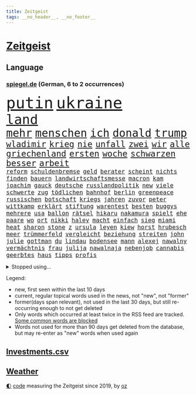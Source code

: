 ```yaml
---
title: Zeitgeist
tags: __no_header__, __no_footer__
---
```


# [Zeitgeist](https://oliz.io/zeitgeist/)

## Language

<h3><a href="https://www.spiegel.de" target="_blank">spiegel.de</a> (German, 6 to 2 occurrences)</h3>
<p style="font-family:monospace">
<span style="font-size:32pt"><a href="news_links.html#putin" class="current">putin</a></span>
<span style="font-size:32pt"><a href="news_links.html#ukraine" class="current">ukraine</a></span>
<br>
<span style="font-size:27pt"><a href="news_links.html#land" class="current">land</a></span>
<br>
<span style="font-size:22pt"><a href="news_links.html#mehr" class="current">mehr</a></span>
<span style="font-size:22pt"><a href="news_links.html#menschen" class="current">menschen</a></span>
<span style="font-size:22pt"><a href="news_links.html#ich" class="current">ich</a></span>
<span style="font-size:22pt"><a href="news_links.html#donald" class="current">donald</a></span>
<span style="font-size:22pt"><a href="news_links.html#trump" class="current">trump</a></span>
<br>
<span style="font-size:17pt"><a href="news_links.html#wladimir" class="current">wladimir</a></span>
<span style="font-size:17pt"><a href="news_links.html#krieg" class="current">krieg</a></span>
<span style="font-size:17pt"><a href="news_links.html#nie" class="current">nie</a></span>
<span style="font-size:17pt"><a href="news_links.html#unfall" class="current">unfall</a></span>
<span style="font-size:17pt"><a href="news_links.html#zwei" class="current">zwei</a></span>
<span style="font-size:17pt"><a href="news_links.html#wir" class="current">wir</a></span>
<span style="font-size:17pt"><a href="news_links.html#alle" class="current">alle</a></span>
<span style="font-size:17pt"><a href="news_links.html#griechenland" class="current">griechenland</a></span>
<span style="font-size:17pt"><a href="news_links.html#ersten" class="current">ersten</a></span>
<span style="font-size:17pt"><a href="news_links.html#woche" class="current">woche</a></span>
<span style="font-size:17pt"><a href="news_links.html#schwarzen" class="current">schwarzen</a></span>
<span style="font-size:17pt"><a href="news_links.html#besser" class="current">besser</a></span>
<span style="font-size:17pt"><a href="news_links.html#arbeit" class="current">arbeit</a></span>
<br>
<span style="font-size:12pt"><a href="news_links.html#reform" class="current">reform</a></span>
<span style="font-size:12pt"><a href="news_links.html#schuldenbremse" class="current">schuldenbremse</a></span>
<span style="font-size:12pt"><a href="news_links.html#geld" class="current">geld</a></span>
<span style="font-size:12pt"><a href="news_links.html#berater" class="current">berater</a></span>
<span style="font-size:12pt"><a href="news_links.html#scheint" class="current">scheint</a></span>
<span style="font-size:12pt"><a href="news_links.html#nichts" class="current">nichts</a></span>
<span style="font-size:12pt"><a href="news_links.html#finden" class="current">finden</a></span>
<span style="font-size:12pt"><a href="news_links.html#bauern" class="current">bauern</a></span>
<span style="font-size:12pt"><a href="news_links.html#landwirtschaftsmesse" class="new">landwirtschaftsmesse</a></span>
<span style="font-size:12pt"><a href="news_links.html#macron" class="current">macron</a></span>
<span style="font-size:12pt"><a href="news_links.html#kam" class="current">kam</a></span>
<span style="font-size:12pt"><a href="news_links.html#joachim" class="current">joachim</a></span>
<span style="font-size:12pt"><a href="news_links.html#gauck" class="current">gauck</a></span>
<span style="font-size:12pt"><a href="news_links.html#deutsche" class="current">deutsche</a></span>
<span style="font-size:12pt"><a href="news_links.html#russlandpolitik" class="new">russlandpolitik</a></span>
<span style="font-size:12pt"><a href="news_links.html#new" class="current">new</a></span>
<span style="font-size:12pt"><a href="news_links.html#viele" class="current">viele</a></span>
<span style="font-size:12pt"><a href="news_links.html#schwerte" class="new">schwerte</a></span>
<span style="font-size:12pt"><a href="news_links.html#zug" class="current">zug</a></span>
<span style="font-size:12pt"><a href="news_links.html#tödlichen" class="current">tödlichen</a></span>
<span style="font-size:12pt"><a href="news_links.html#bahnhof" class="current">bahnhof</a></span>
<span style="font-size:12pt"><a href="news_links.html#berlin" class="current">berlin</a></span>
<span style="font-size:12pt"><a href="news_links.html#greenpeace" class="new">greenpeace</a></span>
<span style="font-size:12pt"><a href="news_links.html#russischen" class="current">russischen</a></span>
<span style="font-size:12pt"><a href="news_links.html#botschaft" class="current">botschaft</a></span>
<span style="font-size:12pt"><a href="news_links.html#kriegs" class="current">kriegs</a></span>
<span style="font-size:12pt"><a href="news_links.html#jahren" class="current">jahren</a></span>
<span style="font-size:12pt"><a href="news_links.html#zuvor" class="current">zuvor</a></span>
<span style="font-size:12pt"><a href="news_links.html#peter" class="current">peter</a></span>
<span style="font-size:12pt"><a href="news_links.html#wittkamp" class="new">wittkamp</a></span>
<span style="font-size:12pt"><a href="news_links.html#erklärt" class="current">erklärt</a></span>
<span style="font-size:12pt"><a href="news_links.html#stiftung" class="current">stiftung</a></span>
<span style="font-size:12pt"><a href="news_links.html#warentest" class="current">warentest</a></span>
<span style="font-size:12pt"><a href="news_links.html#besten" class="current">besten</a></span>
<span style="font-size:12pt"><a href="news_links.html#buggys" class="new">buggys</a></span>
<span style="font-size:12pt"><a href="news_links.html#mehrere" class="current">mehrere</a></span>
<span style="font-size:12pt"><a href="news_links.html#usa" class="current">usa</a></span>
<span style="font-size:12pt"><a href="news_links.html#ballon" class="current">ballon</a></span>
<span style="font-size:12pt"><a href="news_links.html#rätsel" class="current">rätsel</a></span>
<span style="font-size:12pt"><a href="news_links.html#hikaru" class="new">hikaru</a></span>
<span style="font-size:12pt"><a href="news_links.html#nakamura" class="new">nakamura</a></span>
<span style="font-size:12pt"><a href="news_links.html#spielt" class="current">spielt</a></span>
<span style="font-size:12pt"><a href="news_links.html#ehe" class="current">ehe</a></span>
<span style="font-size:12pt"><a href="news_links.html#paare" class="current">paare</a></span>
<span style="font-size:12pt"><a href="news_links.html#wo" class="current">wo</a></span>
<span style="font-size:12pt"><a href="news_links.html#ort" class="current">ort</a></span>
<span style="font-size:12pt"><a href="news_links.html#nikki" class="current">nikki</a></span>
<span style="font-size:12pt"><a href="news_links.html#haley" class="current">haley</a></span>
<span style="font-size:12pt"><a href="news_links.html#macht" class="current">macht</a></span>
<span style="font-size:12pt"><a href="news_links.html#einfach" class="current">einfach</a></span>
<span style="font-size:12pt"><a href="news_links.html#sieg" class="current">sieg</a></span>
<span style="font-size:12pt"><a href="news_links.html#miami" class="current">miami</a></span>
<span style="font-size:12pt"><a href="news_links.html#heat" class="current">heat</a></span>
<span style="font-size:12pt"><a href="news_links.html#sharon" class="current">sharon</a></span>
<span style="font-size:12pt"><a href="news_links.html#stone" class="current">stone</a></span>
<span style="font-size:12pt"><a href="news_links.html#z" class="current">z</a></span>
<span style="font-size:12pt"><a href="news_links.html#ursula" class="current">ursula</a></span>
<span style="font-size:12pt"><a href="news_links.html#leyen" class="current">leyen</a></span>
<span style="font-size:12pt"><a href="news_links.html#kiew" class="current">kiew</a></span>
<span style="font-size:12pt"><a href="news_links.html#horst" class="current">horst</a></span>
<span style="font-size:12pt"><a href="news_links.html#hrubesch" class="current">hrubesch</a></span>
<span style="font-size:12pt"><a href="news_links.html#meer" class="current">meer</a></span>
<span style="font-size:12pt"><a href="news_links.html#trümmerfeld" class="current">trümmerfeld</a></span>
<span style="font-size:12pt"><a href="news_links.html#vergleicht" class="current">vergleicht</a></span>
<span style="font-size:12pt"><a href="news_links.html#beziehung" class="current">beziehung</a></span>
<span style="font-size:12pt"><a href="news_links.html#streiten" class="current">streiten</a></span>
<span style="font-size:12pt"><a href="news_links.html#john" class="current">john</a></span>
<span style="font-size:12pt"><a href="news_links.html#julie" class="current">julie</a></span>
<span style="font-size:12pt"><a href="news_links.html#gottman" class="new">gottman</a></span>
<span style="font-size:12pt"><a href="news_links.html#du" class="current">du</a></span>
<span style="font-size:12pt"><a href="news_links.html#lindau" class="new">lindau</a></span>
<span style="font-size:12pt"><a href="news_links.html#bodensee" class="current">bodensee</a></span>
<span style="font-size:12pt"><a href="news_links.html#mann" class="current">mann</a></span>
<span style="font-size:12pt"><a href="news_links.html#alexej" class="current">alexej</a></span>
<span style="font-size:12pt"><a href="news_links.html#nawalny" class="current">nawalny</a></span>
<span style="font-size:12pt"><a href="news_links.html#vermächtnis" class="current">vermächtnis</a></span>
<span style="font-size:12pt"><a href="news_links.html#frau" class="current">frau</a></span>
<span style="font-size:12pt"><a href="news_links.html#julija" class="new">julija</a></span>
<span style="font-size:12pt"><a href="news_links.html#nawalnaja" class="new">nawalnaja</a></span>
<span style="font-size:12pt"><a href="news_links.html#nebenjob" class="new">nebenjob</a></span>
<span style="font-size:12pt"><a href="news_links.html#cannabis" class="current">cannabis</a></span>
<span style="font-size:12pt"><a href="news_links.html#geerbtes" class="new">geerbtes</a></span>
<span style="font-size:12pt"><a href="news_links.html#haus" class="current">haus</a></span>
<span style="font-size:12pt"><a href="news_links.html#tipps" class="current">tipps</a></span>
<span style="font-size:12pt"><a href="news_links.html#profis" class="current">profis</a></span>
</p>
<details>
<summary>Stopped using...</summary>
<p class="former" style="font-size:12pt">
aussage(1220) ehemann(1219) herbst(1219) investoren(1219) reiche(1219) tempo(1219) arm(1218) dauerhaft(1218) innenminister(1218) kriminellen(1218) richten(1218) bayerns(1217) befinden(1217) einiges(1217) philippinen(1217) schatten(1217) stürzte(1217) willen(1217) auftakt(1216) bayerischen(1216) gebaut(1216) gewaltig(1216) live(1216) portugal(1216) geworfen(1215) schaltet(1215) verpassen(1215) asche(1214) brexit(1214) führerschein(1214) tragen(1214) 65(1213) andrea(1213) passt(1213) städte(1213) zverev(1213) 37(1212) bisschen(1212) einzug(1212) gelegt(1212) hervor(1212) institut(1212) krankenhäuser(1212) mario(1212) schildert(1212) stattdessen(1212) unglück(1212) hintergründe(1211) kardinal(1211) rettungskräfte(1211) studierenden(1211) verfolgen(1211) null(1210) parteichef(1210) unterschiedlich(1210) amerika(1209) crash(1209) extreme(1209) feier(1209) keller(1209) schweigen(1209) wohnhaus(1209) italienische(1208) werke(1208) wort(1208) 26(1207) bedeutung(1207) beschwerden(1207) einstigen(1207) entscheidend(1207) jury(1207) kochen(1207) lehnen(1207) reporter(1207) richtige(1207) vertrauen(1207) berät(1206) rät(1206) schüssen(1205) abgehört(1204) australische(1204) bestätigen(1204) deals(1204) mode(1204) globale(1203) besuchen(1202) erbe(1202) bestimmten(1201) fußballprofi(1201) halb(1200) klimapolitik(1200) brechen(1199) entwickeln(1199) gering(1198) mission(1198) bande(1197) eklat(1197) letztes(1195) nationalen(1195) haaland(1194) harten(1194) verzichten(1194) ähnlich(1193) mehrerer(1191) parallelen(1191) schrecken(1191) reduzieren(1189) wind(1188) hilfen(1185) beitrag(1183) rechtsstreit(1183) uhaft(1183) einkommen(1181) ämter(1181) abgeschlossen(1179) vermisste(1177) günther(1175) staatlichen(1175) herausforderung(1172) entspannt(1164) verdoppelt(1162) heizen(1161) gebieten(1158) rakete(1153) stopp(1142) nick(1138) wetterdienst(1133) gezielt(1098) extremwetter(1085) carlos(1074) autobahnen(1073) strecken(1052) werte(1025) lediglich(1000) arte(957) rereportage(957) anführer(955) djoković(951) bundesanwaltschaft(941) wellen(922) fossilen(919) gremium(919) weibliche(913) dörfer(907) realität(891) liebsten(888) papiere(882) zorn(880) gehälter(876) gewandt(872) entstanden(861) abkommen(854) australiens(853) energiekosten(853) kunstwerke(851) verständigt(843) 200000(840) ostdeutschland(831) 41(829) ausgeben(821) rande(811) laura(798) martina(795) 87(782) öffentlichrechtlichen(779) aufgestellt(774) kanzlers(770) einrichtungen(765) ben(755) verringern(754) spaltung(746) krankheiten(741) verweist(736) versteckte(728) brüder(721) vereinigung(716) betreibt(715) 40000(713) absagen(707) südamerika(705) schildern(704) unsicher(696) erneuerbare(695) spiegelbildungsnewsletter(693) töchter(692) iranische(687) flüchten(682) niedersächsischen(674) spart(672) weitermachen(665) schwarzes(659) großmutter(657) anschuldigungen(653) nachfolgerin(651) kinderinterview(638) würdigt(638) ankara(637) besitzt(625) sylt(624) reporterin(622) kandidat(618) kühnert(611) ulrich(611) mitarbeitende(609) kaffee(606) idol(605) grundschule(604) vermissten(600) ängste(598) republikanern(596) profi(592) wozu(591) grün(589) plädieren(588) anruf(573) folgten(572) landwirtschaft(571) digitale(569) drohnenangriff(558) nation(551) meloni(550) offizielle(549) studentin(548) ron(547) sperren(543) gendern(520) eingreifen(518) machtmissbrauch(514) fortschritt(509) senioren(508) tel(507) kollege(506) monika(504) kollegin(502) beobachter(501) rückblick(498) spiegelrecherche(498) aviv(496) scheinbar(496) gerecht(491) urteilt(489) 300000(487) großeinsatz(483) carter(480) verurteilten(480) forscht(478) bergen(477) operiert(469) parallel(466) beantragen(462) billigt(462) erreichbar(462) flugabwehr(456) häufigsten(451) jets(451) spion(448) as(445) tabu(444) liberale(440) trotzen(440) landesweiten(439) pop(439) deutschlandticket(438) feind(432) mitgliedern(432) skepsis(432) durcheinander(427) saarlouis(427) gestalten(424) 2011(421) geschosse(421) madonna(421) perfekten(412) udo(409) nepal(404) day(402) ansicht(399) satellitenbild(399) meiste(396) boom(394) 23jähriger(389) cem(386) alcaraz(382) liebt(378) schwache(375) neunzigerjahren(374) siege(372) erschüttern(368) späten(367) getötete(365) geständnis(364) rechtsaußen(363) segelboot(360) schöner(359) verzögerung(358) zutiefst(358) 1600(356) beitritt(352) wölfe(352) stil(351) premiers(350) spielerinnen(349) unterbrechung(349) stürzten(345) joggen(344) reichelt(338) statistischen(336) #metoo(334) gejagt(333) milliardenschwere(333) ernsten(331) ertrunken(326) transformation(323) kalkül(319) dürren(318) bauindustrie(317) pis(317) bestreiten(315) baugenehmigungen(314) umsetzen(313) w(313) dna(312) schließung(312) ac(308) diplomatische(308) existenz(308) spiegeltalk(308) drama(307) erling(307) zeuge(307) modi(304) brown(303) rückhalt(302) sofortiger(302) absolute(300) deutlicher(300) umsetzbar(300) solar(299) gewalttaten(297) wärmepumpe(295) birgt(294) gesundheitlichen(292) bundesweite(290) münchens(289) fühlte(288) überlegungen(288) samuel(286) arbeitswelt(285) chicago(285) spürt(281) horror(280) mitarbeitenden(278) erheblich(276) miese(276) behauptungen(273) souverän(273) küche(272) feinde(269) spektakulären(267) drogenhandel(265) male(263) neuwahlen(259) brutalen(258) angelegt(256) schockiert(256) diego(254) treu(254) zoff(254) lebensgefährlich(253) würdigte(253) acker(252) terrorgruppe(252) scharfen(250) lukas(249) beckenbauer(248) gegners(246) indischer(242) celsius(240) verschwendung(240) sonntagmorgen(238) moschee(237) made(234) sanieren(234) renommierten(232) argentinische(231) kurve(230) schirdewan(230) vorbilder(229) abgewehrt(228) bitcoin(227) lieferten(227) entsorgt(226) schnellstmöglich(226) preiserhöhung(225) gesellschaftliche(224) metachef(224) netzentgelte(224) prägte(224) weile(224) benachteiligt(223) rolling(223) vorlegen(222) erweist(221) milliardenschweren(221) lebenshaltungskosten(220) erschöpfung(219) sinkende(219) braut(217) effizienter(215) widersprüche(215) benötigten(214) weisen(214) allgemeine(212) geschlossene(211) dumme(210) gerichts(210) griechischer(210) tiefsee(210) unterbunden(210) marokko(208) variante(208) durchschnitt(207) feindbild(207) freizeit(206) goldene(205) robust(205) verstrickt(205) teller(204) sturmtief(203) antwortet(202) afdchefin(201) bewaffnete(201) brutaler(201) flüchtlingslager(201) schwitzen(201) höheren(200) staus(200) einzuführen(199) warmen(199) oppenheimer(198) häfen(197) zerbrochen(197) terroranschläge(196) islamistische(194) iranischer(193) demonstrant(192) schönste(192) behandeln(191) lindenberg(190) salz(189) aggressives(188) angefeindet(188) einsteigen(188) netanyahus(188) erwischte(186) visa(186) wirtschaftsweise(185) faktor(184) standorten(184) exklusive(181) häftling(180) umweltkatastrophe(180) einbüßen(178) klubpräsident(178) vermuteten(178) freundinnen(176) unerwartete(176) knie(175) pablo(175) re(175) reinen(175) airport(174) chancenlos(174) sozial(174) abkehr(173) arizona(173) abschieben(172) effekte(172) erlaubnis(169) mary(169) brücken(168) chefinnen(168) erpressung(168) achtung(167) erdtrabanten(167) geschäftsleute(167) geheimdienstchef(166) kundin(166) mehrwertsteuer(166) angefahren(165) astronomen(159) gründete(158) hundebesitzer(158) saudiarabiens(158) vorzugehen(158) geist(157) grönland(157) hoffnungsvoll(157) nachzahlen(156) schroeder(156) kabine(155) me(155) gewechselt(154) 83jährige(153) amtsmissbrauch(153) protestierte(153) buchautorin(152) enthielt(152) probiert(151) verunglückte(151) achtzigerjahren(150) einbürgerungen(150) verbänden(150) hungerstreik(148) rabe(146) müde(145) syriens(145) biopic(143) comedian(141) dringenden(141) sogenannter(141) studentinnen(141) bernstein(140) bundesverkehrsminister(140) strompreis(140) digitaler(139) ecke(139) glänzte(139) vergehen(139) bradley(138) cooper(138) extremist(138) gerald(138) luftschläge(138) streitthema(138) challenge(137) demokratischen(137) fernverkehr(137) chiara(136) detroit(136) halloween(136) herbert(136) schwede(136) sekunde(136) ehrlichkeit(135) geworben(135) doppelmoral(134) schiebt(134) kolonie(133) milliardenhilfen(133) bequem(132) co₂ausstoß(132) emily(132) gewaltigen(132) schieflage(132) berüchtigten(131) gefolgt(131) grenzregion(131) biologe(130) werkstatt(130) gelobt(129) luxusuhr(129) albanien(127) eingebürgert(127) geklappt(127) zusammengestoßen(127) anonym(126) knaus(126) anja(125) begehen(125) neuanfang(125) prekär(124) pub(124) unterbrechen(124) 55(123) ablehnung(123) regelungen(123) tolle(123) ultrarechten(123) visum(122) zahlungsunfähig(122) 60jährige(121) ausgegangen(121) umsätze(121) verbraucherzentrale(121) verschanzt(121) vertreibung(121) ansprüche(120) bedauern(120) betriebsrat(120) inselstaat(120) tennisspieler(120) airways(118) exsoldat(118) index(118) ungerecht(118) finals(117) arnold(116) usbörsenaufsicht(116) bundestagspräsidentin(115) böse(115) cups(115) lanka(114) pauschale(114) sri(114) stellungen(114) taugen(114) trail(114) aufwachsen(113) gehindert(113) migrationsdeal(113) schäuble(113) effenbergbank(112) schmalkalden(112) beriet(111) bevorzugt(111) fühlten(111) solarindustrie(111) vermittlung(111) überfüllten(111) brodelt(110) furore(110) rechtsstaat(110) schmerzen(110) erfindung(109) gardasee(108) rudolf(108) stamp(108) neukölln(107) ratschläge(107) bäumen(106) giganten(106) hamasterroristen(106) langjähriger(105) parteigründung(105) streuen(105) todesopfern(105) white(105) anheben(104) migrationshintergrund(104) verständigung(104) chris(103) geebnet(103) schadensbegrenzung(103) arabische(102) bezirk(102) massaker(102) ranghoher(102) terroristische(102) gedeiht(101) gescheiterte(101) jeremy(101) milde(101) autozulieferer(100) bundespräsidenten(100) engere(100) friert(100) israelischem(100) wohnraum(100) bombendrohung(99) erschreckende(99) luxushotel(99) sobald(99) sonderbeauftragte(99) verschleppte(99) frost(98) hamaschef(98) sexualisierte(98) neonazis(97) raketenangriffen(97) tennisprofi(97) wucht(97) abschneiden(96) dicke(96) entsprechendes(96) schafe(96) scheidende(96) verbots(96) ausruf(95) flensburg(95) mogelpackung(95) odyssee(95) präsidentenamt(95) tvjournalist(95) wahlsieg(95) womit(95) klingen(94) pausen(94) sinniert(94) abos(93) fürchteten(93) niedrigsten(93) nordkoreanischen(93) eingeweiht(92) enttäuschen(92) hasst(92) reederei(92) sanders(92) toben(92) abtreten(91) altersgruppe(91) beihilfe(91) berlinmitte(91) hinterlassenschaften(91) schalker(91) kapitel(90) staatssekretärin(90) südlichen(90) vergrößern(90) 270(89) ampelvertreter(89) hüller(89) sarrazin(89) widersacherin(89) adam(88) menschengruppen(88) orchester(88) petition(88) raser(88) verbliebene(88) wilkinson(88) erschrocken(87) gerutscht(87) kulturszene(87) oftmals(87) positionieren(87) wiederholte(87) bundesamts(86) neureuther(86) virginia(86) annie(85) ernaux(85) halemba(85) literaturnobelpreisträgerin(85) längerer(85) räumung(85) schwindet(85) versperrt(85) zusammengeschlossen(85) garcía(84) herren(84) ingenieur(84) schwerin(84) skistar(84) traditionsklubs(84) afdlandtagsabgeordneten(83) einläuten(83) furchtbar(83) gefährder(83) marjam(83) samadzade(83) staatsräson(83) astronaut(82) aufgewühlt(82) depots(81) fegt(81) fehlentscheidungen(81) finanzierte(81) pflegen(81) topmanager(81) cyberattacke(80) handballnationalmannschaft(80) landtags(80) or(80) resolution(80) sinwar(80) sowjetunion(80) verdienste(80) america(79) bettina(79) db(79) reiches(79) ritt(79) rosskur(79) subtil(79) ungleichheiten(79) bahnkunden(78) exchefs(78) haken(78) hast(78) lehrern(78) sicherung(78) slogan(78) verkaufsverbot(78) duft(77) geplagt(77) insolvenzantrag(77) nervosität(77) portugals(77) spdgesundheitsminister(77) sprit(77) stillgelegt(77) verschaffen(77) aggressiver(76) heilmethoden(76) jabeur(76) ons(76) verletze(76) wtafinals(76) ärmere(76) doppel(75) embiid(75) enthüllungen(75) regierungsbündnis(75) touristenattraktion(75) ausschlussverfahren(74) kleider(74) produzent(74) unterschrieben(74) bekanntes(73) brisanten(73) emma(73) entspannung(73) esa(73) kofferraum(73) mayer(73) nbasuperstar(73) npd(73) pazifikstaat(73) sportvorstand(73) webb(73) zunehmenden(73) bauer(72) drängeln(72) graue(72) intelligente(72) literaturpreis(72) passierte(72) preisgekrönter(72) verkehrsbehinderungen(72) weltrangliste(72) weltraumteleskop(72) zunutze(72) bundesebene(71) gedenkfeier(71) islands(71) langstreckenflüge(71) buchautor(70) geärgert(70) jobabbau(70) meiser(70) mitschuldig(70) petra(70) spendiert(70) weitem(70) bestsellers(69) campe(69) hoffmann(69) israelhamaskonflikt(69) köpfen(69) mitregieren(69) psychologe(69) anzusehen(68) diverse(68) empathie(68) gdlwarnstreik(68) hierfür(68) schwänzt(68) verrückter(68) wta(68) folgerichtig(67) lokführern(67) meme(67) notlösung(67) tagesschausprecherin(67) tourt(67) documenta(66) immense(66) kreisen(66) meetings(66) sechzigerjahren(66) siegemund(66) abtransportiert(65) ampelgegner(65) datum(65) pfiffen(65) plane(65) schatzsuche(65) stanley(65) teures(65) überträgt(65) ausrufezeichen(64) beteiligen(64) bootz(64) illusion(64) lannert(64) linus(64) riesterrente(64) straßer(64) alpinen(63) bedrängnis(63) berechnung(63) freiberg(63) geklagt(63) mutmaßlichem(63) notbremse(63) treibhausgasen(63) hamasangriffs(62) kühe(62) nass(62) verhelfen(62) wiederbeleben(62) anhalten(61) böden(61) fördere(61) grimm(61) konzertbeginn(61) veronika(61) ausgenommen(60) befeuert(60) geistig(60) krankschreibung(60) massenpanik(60) rechtsextremistischer(60) unverletzt(60) autofahrten(59) kredit(59) rechtsradikaler(59) verspätung(59) aufgegangen(58) benutzte(58) cduabgeordneten(58) energieagentur(58) fdpfinanzminister(58) haushaltsloch(58) kanadierin(58) packte(58) rettungseinsatz(58) verheimlichen(58) ausgleich(57) ausstoß(57) heimatort(57) life(57) millionenbetrug(57) polizeichef(57) ryan(57) verdanken(57) emmy(56) vetternwirtschaft(56) befand(55) ecken(55) gerichtssaal(55) positionierung(55) souveräner(55) superintelligenz(55) enkel(54) geschlechtsverkehr(54) herausforderin(54) orbáns(54) übte(54) arbeitgeberseite(53) befreite(53) bestem(53) brenzlig(53) emfinale(53) landwirtschaftsminister(53) modekette(53) uganda(53) wintereinbruch(53) anzahl(52) decken(52) güterverkehr(52) organisieren(52) pech(52) simon(52) winterwetter(52) glätte(51) igel(51) kältewelle(51) streamingdienste(51) bräutigam(50) eisigen(50) mediamarktsaturn(50) neuseelands(50) prall(50) späte(50) 1968(49) konstantin(49) notfall(49) pendlerpauschale(49) reparieren(49) rutschig(49) telefonische(49) unterfangen(49) usmarine(49) auslassen(48) co₂besteuerung(48) desantis(48) gelbe(48) kinderfreibetrag(48) schneestürme(48) zeremonie(48) aufflog(47) effiziente(47) eisige(47) glatteis(47) kisoftware(47) kollidierten(47) frikadellen(46) nadal(46) pisastudie(46) rafael(46) schneefälle(46) steuerliche(46) tennislegende(46) alkoholkonsum(45) defekte(45) dozenten(45) entrüstung(45) glatt(45) kontrollgremium(45) mehrfamilienhaus(45) eishockeyweltverband(44) eisregen(44) islamistischer(44) luftangriffs(44) nominierungen(44) northvolt(44) schauspiel(44) tvexpertin(44) danke(43) ergab(43) grünenpolitikerinnen(43) pilze(43) viertelfinale(43) deklassiert(42) einstufung(42) entsprechenden(42) kyrgios(42) wohnhausbrand(42) überragte(42) big(41) frühzeitig(41) gefördert(41) jochen(41) schwächephase(41) untersuchungsbericht(41) viren(41) wimbledon(41) begehren(40) brachial(40) darts(40) gerechtere(40) kultusministerkonferenz(40) depardieu(39) dingen(39) edgar(39) evert(39) gérard(39) stefanie(39) to(39) zurückgewinnen(39) öltanker(39) gendersternchen(38) hapaglloyd(38) hausarzt(38) interessieren(38) mietmarkt(38) starkwatzinger(38) bernhard(37) ferragni(37) führungskrise(37) grandslamsiegerin(37) hinauszuzögern(37) hinschauen(37) leidenschaftlicher(37) milli(37) nettoeinkommen(37) vanilli(37) ärgern(37) alternativmedizin(36) dieselben(36) hugh(36) kabinettsmitglied(36) neugier(36) nicole(36) rentenalter(36) carroll(35) critics(35) dienstpflicht(35) kitools(35) materie(35) strahlung(35) vorsatz(35) füllt(34) umwelthilfe(34) bidenregierung(33) gangster(33) usfirma(33) archiv(32) autoritarismus(32) ägäis(32) 49euroticket(31) eurecht(31) frieren(31) golfturnier(31) patriarchat(31) verjährung(31) günstigere(30) neunte(30) patentstreit(30) ushilfen(30) bananen(29) beibehalten(29) brocken(29) byd(29) chirurgischen(29) fünftel(29) jemens(29) postfaschisten(29) realitystars(29) amonra(28) bereitschaftsdienst(28) hackern(28) kulisse(28) lions(28) sand(28) wirbelt(28) amoklauf(27) asteroid(27) auszeichnungen(27) flugzeugs(27) jeans(27) maersk(27) sehnsucht(27) teuerung(27) vergangenem(27) abzuschütteln(26) ampeln(26) befassen(26) buchenallee(26) high(26) revolutionsgarden(26) videokonferenzen(26) wettkampf(26) angestiftet(25) britin(25) herber(25) ruiniert(25) schmid(25) taipeh(25) terrorgefahr(25) traktor(25) vulkane(25) wohnhäuser(25) liberaler(24) linien(24) rissen(24) weiterreisen(24) 59(23) anhaltende(23) bredouille(23) einrichtungsgegenstände(23) fossil(23) japanisches(23) rast(23) unangenehm(23) erkläre(22) hinrichten(22) rohan(22) seen(22) seoul(22) spirit(22) wofür(22) aktivieren(21) empören(21) fulminanter(21) hervorgeht(21) partys(21) pazifik(21) soul(21) deiche(20) motivierte(20) raumfahrt(20) todestag(20) erik(19) klaute(19) lautet(19) poor(19) trauerstaatsakt(19) chialo(18) griffiths(18) kulturförderung(18) königreichs(18) landsmann(18) oscar(18) rob(18) staatsakt(18) stromausfälle(18) unonothilfekoordinator(18) ’ndrangheta(18) ausschüttung(17) bitcoinkurs(17) pendeln(17) schlichtungsstelle(17) wortbruch(17) zornig(17) saudiarabischen(16) sap(15) softwarekonzern(15) spektakuläres(15) begleiter(14) bestsellerautor(14) foster(14) jodie(14) kempten(14) mushrooms(14) schalter(14) umkehren(14) ausgleichen(13) bauernpräsident(13) berühmteste(13) kamiński(13) kitzbühel(13) lila(13) mariusz(13) musikindustrie(13) retteten(13) rukwied(13) senator(13) wertvolle(13) überschätzt(13) browser(12) chrome(12) dreister(12) panzerabwehrraketen(12) peregrine(12) pfiffe(12) rüsten(12) warteten(12) aromen(11) erfolgsgeheimnis(11) exklusiv(11) grundstück(11) himmels(11) livesendung(11) mahnung(11) medizinischer(11) oman(11) piste(11) skiverband(11) streif(11) weltstar(11)
</p>
</details>
<p>Legend:
<ul>
<li><span class="new">new</span>, first seen within the last 10 days</li>
<li><span class="current">current</span>, regular topical words used in the news, not "new", not "former"</li>
<li><span class="former">former(days span relevant)</span>, not used in the last 30 days, but still re-occurring enough to not get deleted</li>
<li>Only words which occurred at least twice in the RSS feed are tracked. <a href="language/filters.py">Some common words are blocked</a></li>
<li>Words not used for more than 90 days get deleted from the database, but may re-enter as "new" words when used again</li>
</ul>
</p>

## [Investments](investments.html)[.csv](investments.csv)

## [Weather](weather.html)

<footer>
<a href="javascript:toggleTheme()" class="nav">🌓</a>
<a href="https://github.com/ooz/zeitgeist">code</a> measuring the Zeitgeist since 2019, by <a href="https://oliz.io">oz</a>
</footer>
